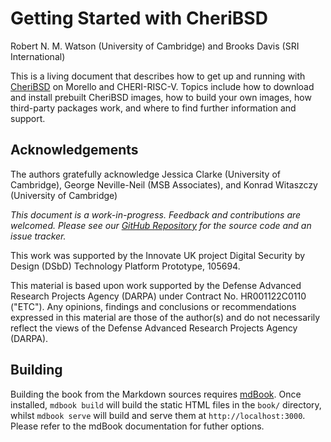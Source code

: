 <!-- ANCHOR: cover -->

# Getting Started with CheriBSD

Robert N. M. Watson (University of Cambridge)
and
Brooks Davis (SRI International)

This is a living document that describes how to get up and running with
[CheriBSD](https://www.cheribsd.org/) on Morello and CHERI-RISC-V.
Topics include how to download and install prebuilt CheriBSD images, how to
build your own images, how third-party packages work, and where to find
further information and support.

## Acknowledgements

The authors gratefully acknowledge Jessica Clarke (University of Cambridge),
George Neville-Neil (MSB Associates), and Konrad Witaszczy (University of
Cambridge)

*This document is a work-in-progress.  Feedback and contributions are
welcomed.  Please see our [GitHub
Repository](https://github.com/CTSRD-CHERI/cheribsd-getting-started) for the
source code and an issue tracker.*

This work was supported by the Innovate UK project Digital Security by Design
(DSbD) Technology Platform Prototype, 105694.

This material is based upon work supported by the Defense Advanced
Research Projects Agency (DARPA) under Contract No. HR001122C0110 ("ETC"). Any
opinions, findings and conclusions or recommendations expressed in this
material are those of the author(s) and do not necessarily reflect the
views of the Defense Advanced Research Projects Agency (DARPA).

<!-- ANCHOR_END: cover -->

## Building

Building the book from the Markdown sources requires
[mdBook](https://github.com/rust-lang/mdBook). Once installed, `mdbook build`
will build the static HTML files in the `book/` directory, whilst `mdbook
serve` will build and serve them at `http://localhost:3000`. Please refer to
the mdBook documentation for futher options.
